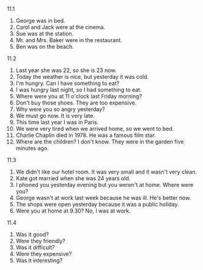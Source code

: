11.1
  1. George was in bed.
  2. Carol and Jack were at the cinema.
  3. Sue was at the station.
  4. Mr. and Mrs. Baker were in the restaurant.
  5. Ben was on the beach.

11.2
  1. Last year she was 22, so she is 23 now.
  2. Today the weather is nice, but yesterday it was cold.
  3. I'm hungry. Can I have something to eat?
  4. I was hungry last night, so I had something to eat.
  5. Where were you at 11 o'clock last Friday morning?
  6. Don't buy those shoes. They are too expensive.
  7. Why were you so angry yesterday?
  8. We must go now. It is very late.
  9. This time last year I was in Paris.
  10. We were very tired when we arrived home, so we went to bed.
  11. Charlie Chaplin died in 1978. He was a famous film star.
  12. Where are the children? I don't know. They were in the garden five minutes ago.

11.3 
  1. We didn't like our hotel room. It was very small and it wasn't very clean.
  2. Kate got married when she was 24 years old.
  3. I phoned you yesterday evening but you weren't at home. Where were you?
  4. George wasn't at work last week because he was ill. He's better now.
  5. The shops were open yesterday because it was a public holiday.
  6. Were you at home at 9.30? No, I was at work.

11.4
  1. Was it good?
  2. Were they friendly?
  3. Was it difficult?
  4. Were they expensive?
  5. Was it interesting?